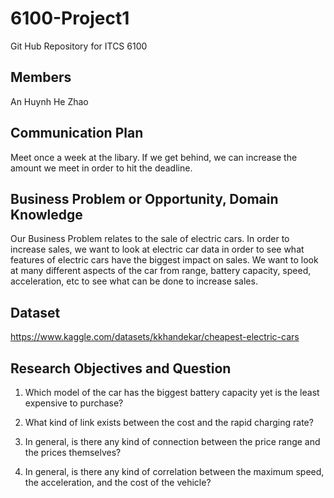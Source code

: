 # 6100-Project1
Git Hub Repository for ITCS 6100

## Members
An Huynh
He Zhao 

## Communication Plan
Meet once a week at the libary. If we get behind, we can increase the amount we meet in order to hit the deadline.

## Business Problem or Opportunity, Domain Knowledge

Our Business Problem relates to the sale of electric cars. In order to increase sales, we want to look at electric car data in order to see what features of electric cars have the biggest impact on sales. We want to look at many different aspects of the car from range, battery capacity, speed, acceleration, etc to see what can be done to increase sales.

## Dataset 
https://www.kaggle.com/datasets/kkhandekar/cheapest-electric-cars

## Research Objectives and Question
1. Which model of the car has the biggest battery capacity yet is the least expensive to purchase? 

2. What kind of link exists between the cost and the rapid charging rate? 

3. In general, is there any kind of connection between the price range and the prices themselves? 

4. In general, is there any kind of correlation between the maximum speed, the acceleration, and the cost of the vehicle?
